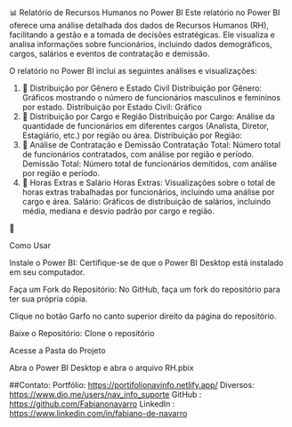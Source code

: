 📊 Relatório de Recursos Humanos no Power BI
Este relatório no Power BI oferece uma análise detalhada dos dados de Recursos Humanos (RH), facilitando a gestão e a tomada de decisões estratégicas. 
Ele visualiza e analisa informações sobre funcionários, incluindo dados demográficos, cargos, salários e eventos de contratação e demissão.

O relatório no Power BI inclui as seguintes análises e visualizações:

1. 👫 Distribuição por Gênero e Estado Civil
Distribuição por Gênero: Gráficos mostrando o número de funcionários masculinos e femininos por estado.
Distribuição por Estado Civil: Gráfico
2. 📍 Distribuição por Cargo e Região
Distribuição por Cargo: Análise da quantidade de funcionários em diferentes cargos (Analista, Diretor, Estagiário, etc.) por região ou área.
Distribuição por Região:
3. 📅 Análise de Contratação e Demissão
Contratação Total: Número total de funcionários contratados, com análise por região e período.
Demissão Total: Número total de funcionários demitidos, com análise por região e período.
4. 💼 Horas Extras e Salário
Horas Extras: Visualizações sobre o total de horas extras trabalhadas por funcionários, incluindo uma análise por cargo e área.
Salário: Gráficos de distribuição de salários, incluindo média, mediana e desvio padrão por cargo e região.

📜

 Como Usar

Instale o Power BI: Certifique-se de que o Power BI Desktop está instalado em seu computador.

Faça um Fork do Repositório: No GitHub, faça um fork do repositório para ter sua própria cópia. 

Clique no botão Garfo no canto superior direito da página do repositório.

Baixe o Repositório: Clone o repositório 

Acesse a Pasta do Projeto

Abra o Power BI Desktop e abra o arquivo RH.pbix


##Contato:
Portfólio: https://portifolionavinfo.netlify.app/
Diversos: https://www.dio.me/users/nav_info_suporte
GitHub : https://github.com/Fabianonavarro
LinkedIn : https://www.linkedin.com/in/fabiano-de-navarro
